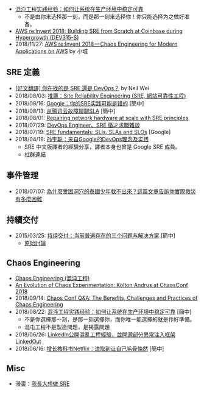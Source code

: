 

* [混沌工程实践经验：如何让系统在生产环境中稳定可靠](https://www.infoq.cn/article/chaos-engineering-in-production)
  * 不是由你来选择那一刻，而是那一刻来选择你！你只能选择为之做好准备。
* [AWS re:Invent 2018: Building SRE from Scratch at Coinbase during Hypergrowth (DEV315-S)](https://www.youtube.com/watch?v=YDr1_-Tttz0)
* 2018/11/27: [AWS re:Invent 2018 — Chaos Engineering for Modern Applications on AWS](https://medium.com/smalltowntechblog/aws-re-invent-2018-chaos-engineering-for-modern-applications-on-aws-9b38d723abbf) by 小城


## SRE 定義

* [[好文翻譯] 你在找的是 SRE 還是 DevOps？](https://medium.com/kkstream/%E5%A5%BD%E6%96%87%E7%BF%BB%E8%AD%AF-%E4%BD%A0%E5%9C%A8%E6%89%BE%E7%9A%84%E6%98%AF-sre-%E9%82%84%E6%98%AF-devops-2ded43c2852) by Neil Wei
* 2018/08/03: [推薦：Site Reliability Engineering (SRE, 網站可靠性工程)](https://rickhw.github.io/2018/08/03/DevOps/An-Introduction-to-SRE/)
* 2018/08/16: [Google：你的SRE实践可能是错的](https://mp.weixin.qq.com/s?__biz=MzIzNjUxMzk2NQ%3D%3D&mid=2247489744&idx=1&sn=7b4e04f319992181a7aec7abe885e88f&chksm=e8d7e712dfa06e04587ce6a8c2f99cda6cbd6f0dc52c5c5971497768051936d50d0d5787e5e3&scene=27&fbclid=IwAR2miL6SEbHoLHFZ7vn9_WSWmAbPrSmdRcwxO2Knn7qJKXUGOh8tfAwxbGM#wechat_redirect) [簡中]
* 2018/08/13: [从腾讯云故障聊聊SLA](https://mp.weixin.qq.com/s/P2gJfI7NCdk46sgKrACtfQ) [簡中]
* 2018/08/01: [Repairing network hardware at scale with SRE principles](https://cloudplatform.googleblog.com/2018/08/repairing-network-hardware-at-scale-with-sre-principles.html)
* 2018/07/29: [DevOps Engineer、SRE 徵才求職雜談](https://note.drx.tw/2018/07/devops-journey-devops-engineer-sre-jobs.html)
* 2018/07/19: [SRE fundamentals: SLIs, SLAs and SLOs](https://cloudplatform.googleblog.com/2018/07/sre-fundamentals-slis-slas-and-slos.html) [Google]
* 2018/04/19: [孙宇聪：来自Google的DevOps理念及实践](https://yq.aliyun.com/articles/582942)
    * SRE 中文版譯者的經驗分享，譯者本身也曾是 Google SRE 成員。
    * [社群連結](https://www.facebook.com/groups/sre.taiwan/permalink/1067584026740834/)


## 事件管理

* 2018/07/07: [為什麼受困洞穴的泰國少年救不出來？這篇文章告訴你實際救災有多麼困難](https://www.techbang.com/posts/59610-thailand-cave-rescue)


## 持續交付

* 2015/03/25: [持续交付：当前普遍存在的三个问题与解决方案](http://www.infoq.com/cn/articles/three-current-common-problems-about-continuous-delivery)  [簡中]
    * [原始討論](https://www.facebook.com/groups/sre.taiwan/permalink/1072499192915984/)

## Chaos Engineering

* [Chaos Engineering (混沌工程)](https://rickhw.github.io/2018/10/08/DevOps/Chaos-Engineering/)
* [An Evolution of Chaos Experimentation: Kolton Andrus at ChaosConf 2018](https://www.infoq.com/news/2018/10/chaosconf-evolution)
* 2018/09/14: [Chaos Conf Q&A: The Benefits, Challenges and Practices of Chaos Engineering](https://www.infoq.com/articles/chaos-engineering-conf)
* 2018/08/22: [混沌工程实践经验：如何让系统在生产环境中稳定可靠](https://www.infoq.cn/articles/chaos-engineering-in-production) [簡中]
    * 不是你選擇那一刻，是那一刻選擇你，而你唯一能選擇的就是作好準備。
    * 混屯工程不是製造問題，是揭露問題
* 2018/06/26: [LinkedIn公開混亂工程經驗，並開源部分異常注入框架LinkedOut](https://www.ithome.com.tw/news/124117)
* 2018/06/16: [增长教科书Netflix：进取到让自己毛骨悚然](https://mp.weixin.qq.com/s/c9zfL8Mnu241s3tHufhW5g) [簡中]


## Misc

* 漫畫：[我長大想做 SRE](https://buff.ly/2zjMI9j)